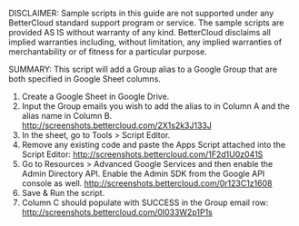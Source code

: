 DISCLAIMER: Sample scripts in this guide are not supported under any BetterCloud standard support program or service. The sample scripts are provided AS IS without warranty of any kind. BetterCloud disclaims all implied warranties including, without limitation, any implied warranties of merchantability or of fitness for a particular purpose.

SUMMARY: This script will add a Group alias to a Google Group that are both specified in Google Sheet columns.

1) Create a Google Sheet in Google Drive.
2) Input the Group emails you wish to add the alias to in Column A and the alias name in Column B. http://screenshots.bettercloud.com/2X1s2k3J133J
3) In the sheet, go to Tools > Script Editor.
4) Remove any existing code and paste the Apps Script attached into the Script Editor: http://screenshots.bettercloud.com/1F2d1U0z041S
5) Go to Resources > Advanced Google Services and then enable the Admin Directory API. Enable the Admin SDK from the Google API console as well. http://screenshots.bettercloud.com/0r123C1z1608
6) Save & Run the script.
7) Column C should populate with SUCCESS in the Group email row: http://screenshots.bettercloud.com/0l033W2p1P1s
